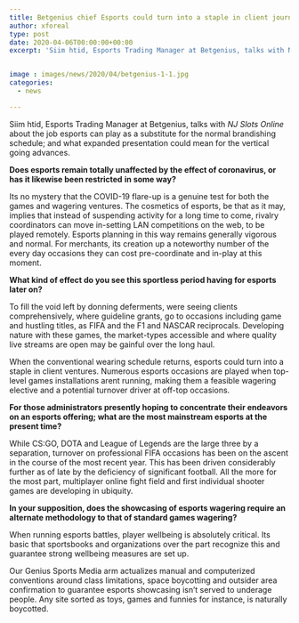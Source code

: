 ```yaml
---
title: Betgenius chief Esports could turn into a staple in client journeys
author: xforeal 
type: post
date: 2020-04-06T00:00:00+00:00
excerpt: 'Siim htid, Esports Trading Manager at Betgenius, talks with NJ Slots Online about the job esports can play as a substitute for the standard brandishing schedule; and what expanded presentation could mean for the vertical going forwards '


image : images/news/2020/04/betgenius-1-1.jpg
categories:
  - news

---
```

Siim htid, Esports Trading Manager at Betgenius, talks with _NJ Slots Online_ about the job esports can play as a substitute for the normal brandishing schedule; and what expanded presentation could mean for the vertical going advances. 

**Does esports remain totally unaffected by the effect of coronavirus, or has it likewise been restricted** **in some way?** 

Its no mystery that the COVID-19 flare-up is a genuine test for both the games and wagering ventures. The cosmetics of esports, be that as it may, implies that instead of suspending activity for a long time to come, rivalry coordinators can move in-setting LAN competitions on the web, to be played remotely. Esports planning in this way remains generally vigorous and normal. For merchants, its creation up a noteworthy number of the every day occasions they can cost pre-coordinate and in-play at this moment. 

**What kind of effect do you see this sportless period having for esports later on?** 

To fill the void left by donning deferments, were seeing clients comprehensively, where guideline grants, go to occasions including game and hustling titles, as FIFA and the F1 and NASCAR reciprocals. Developing nature with these games, the market-types accessible and where quality live streams are open may be gainful over the long haul. 

When the conventional wearing schedule returns, esports could turn into a staple in client ventures. Numerous esports occasions are played when top-level games installations arent running, making them a feasible wagering elective and a potential turnover driver at off-top occasions. 

**For those administrators presently hoping to concentrate their endeavors on an esports offering; what are the most mainstream esports at the present time?** 

While CS:GO, DOTA and League of Legends are the large three by a separation, turnover on professional FIFA occasions has been on the ascent in the course of the most recent year. This has been driven considerably further as of late by the deficiency of significant football. All the more for the most part, multiplayer online fight field and first individual shooter games are developing in ubiquity. 

**In your supposition, does the showcasing of esports wagering require an alternate methodology to that of standard games wagering?** 

When running esports battles, player wellbeing is absolutely critical. Its basic that sportsbooks and organizations over the part recognize this and guarantee strong wellbeing measures are set up. 

Our Genius Sports Media arm actualizes manual and computerized conventions around class limitations, space boycotting and outsider area confirmation to guarantee esports showcasing isn&#8217;t served to underage people. Any site sorted as toys, games and funnies for instance, is naturally boycotted.